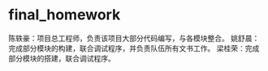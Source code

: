 # final_homework
陈轶豪：项目总工程师，负责该项目大部分代码编写，与各模块整合。
姚舒晨：完成部分模块的构建，联合调试程序，并负责队伍所有文书工作。
梁桂荣：完成部分模块的搭建，联合调试程序。
